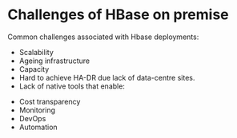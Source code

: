 # Challenges of HBase on premise  

Common challenges associated with Hbase deployments:

* Scalability  
* Ageing infrastructure  
* Capacity  
* Hard to achieve HA-DR due lack of data-centre sites.  
* Lack of native tools that enable:  

- Cost transparency
- Monitoring
- DevOps
- Automation  
